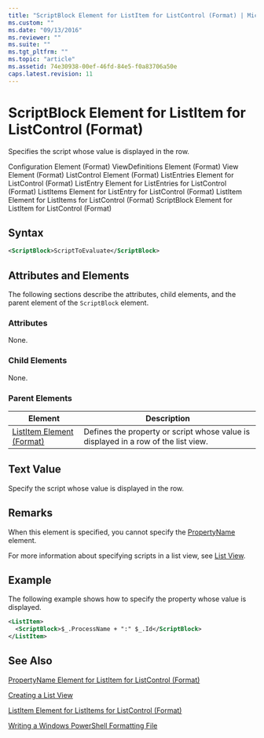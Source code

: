 ```yaml
---
title: "ScriptBlock Element for ListItem for ListControl (Format) | Microsoft Docs"
ms.custom: ""
ms.date: "09/13/2016"
ms.reviewer: ""
ms.suite: ""
ms.tgt_pltfrm: ""
ms.topic: "article"
ms.assetid: 74e30938-00ef-46fd-84e5-f0a83706a50e
caps.latest.revision: 11
---
```

# ScriptBlock Element for ListItem for ListControl (Format)

Specifies the script whose value is displayed in the row.

Configuration Element (Format)
ViewDefinitions Element (Format)
View Element (Format)
ListControl Element (Format)
ListEntries Element for ListControl (Format)
ListEntry Element for ListEntries for ListControl (Format)
ListItems Element for ListEntry for ListControl (Format)
ListItem Element for ListItems for ListControl (Format)
ScriptBlock Element for ListItem for ListControl (Format)

## Syntax

```xml
<ScriptBlock>ScriptToEvaluate</ScriptBlock>
```

## Attributes and Elements

The following sections describe the attributes, child elements, and the parent element of the `ScriptBlock` element.

### Attributes

None.

### Child Elements

None.

### Parent Elements

|Element|Description|
|-------------|-----------------|
|[ListItem Element (Format)](./listitem-element-for-listitems-for-listcontrol-format.md)|Defines the property or script whose value is displayed in a row of the list view.|

## Text Value

Specify the script whose value is displayed in the row.

## Remarks

When this element is specified, you cannot specify the [PropertyName](./propertyname-element-for-listitem-for-listcontrol-format.md) element.

For more information about specifying scripts in a list view, see [List View](./creating-a-list-view.md).

## Example

The following example shows how to specify the property whose value is displayed.

```xml
<ListItem>
  <ScriptBlock>$_.ProcessName + ":" $_.Id</ScriptBlock>
</ListItem>

```

## See Also

[PropertyName Element for ListItem for ListControl (Format)](./propertyname-element-for-listitem-for-listcontrol-format.md)

[Creating a List View](./creating-a-list-view.md)

[ListItem Element for ListItems for ListControl (Format)](./listitem-element-for-listitems-for-listcontrol-format.md)

[Writing a Windows PowerShell Formatting File](./writing-a-powershell-formatting-file.md)
